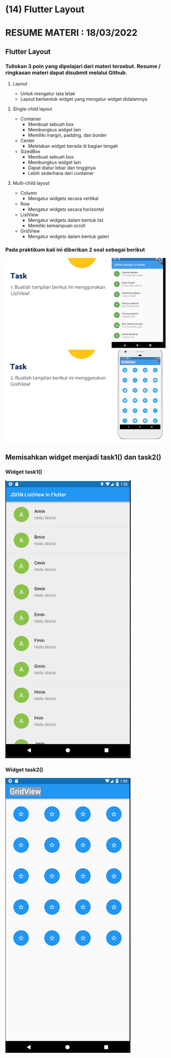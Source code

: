# (14) Flutter Layout

# RESUME MATERI : 18/03/2022

## Flutter Layout

### Tuliskan 3 poin yang dipelajari dari materi tersebut. Resume / ringkasan materi dapat disubmit melalui Github.

1. Layout
   - Untuk mengatur tata letak
   - Layout berbentuk widget yang mengatur widget didalamnya
  
2. Single-child layout
   - Container
     - Membuat sebuah box
     - Membungkus widget lain
     - Memiliki margin, padding, dan border
   - Center
     - Meletakan widget berada di bagian tengah
   - SizedBox
     - Membuat sebuah box
     - Membungkus widget lain
     - Dapat diatur lebar dan tingginya
     - Lebih sederhana dari container



3. Multi-child layout
   - Column
     - Mengatur widgets secara vertikal
   - Row
     - Mengatur widgets secara horizontal
   - ListView
     - Mengatur widgets dalam bentuk list
     - Memiliki kemampuan scroll
   - GridView
     - Mengatur widgets dalam bentuk galeri
  


### Pada praktikum kali ini diberikan 2 soal sebagai berikut

![Soal](/14_Flutter%20Layout/screenshots/soal.png)


## Memisahkan widget menjadi task1() dan task2()

### Widget task1()
![Soal](/14_Flutter%20Layout/screenshots/task1.png)

### Widget task2()
![Soal](/14_Flutter%20Layout/screenshots/task2.png)

